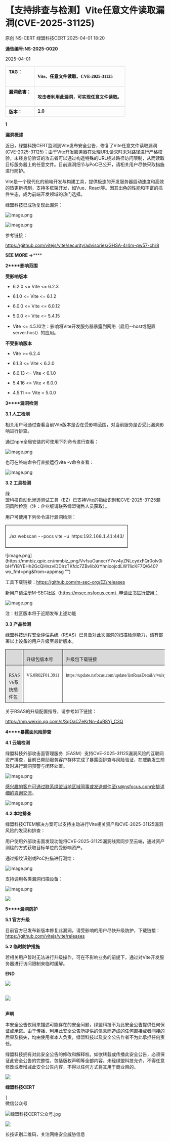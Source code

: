 #  【支持排查与检测】Vite任意文件读取漏洞(CVE-2025-31125)   
原创 NS-CERT  绿盟科技CERT   2025-04-01 18:20  
  
**通告编号:NS-2025-0020**  
  
2025-04-01  
  
<table><tbody><tr style="margin: 0px;padding: 0px;"><td data-colwidth="107" valign="top" style="margin: 5px 10px;border: 1px solid #d8d8d8;word-break: break-all;padding:5px 10px;"><strong style="margin: 0px;padding: 0px;"><span style="margin: 0px;padding: 0px;font-size: 14px;"><span leaf="">TA</span></span></strong><strong style="margin: 0px;padding: 0px;"><span style="margin: 0px;padding: 0px;font-size: 14px;"><span leaf="">G：</span></span></strong></td><td valign="top" style="margin: 5px 10px;border: 1px solid #d8d8d8;word-break: break-all;padding:5px 10px;"><p style="vertical-align: initial;line-height: 1.75em;font-size: 14px;color: #000000;padding-top: 0px;padding-bottom: 0px;font-family:微软雅黑;"><strong style="font-size: 17px;caret-color: red;font-family:微软雅黑, sans-serif;"><span style="font-size: 14px;caret-color: red;font-family:微软雅黑, &#34;Microsoft YaHei&#34;;"><span leaf="">Vite、任意文件读取、CVE-2025-31125</span></span></strong></p></td></tr><tr style="margin: 0px;padding: 0px;"><td data-colwidth="107" valign="top" style="margin: 5px 10px;border: 1px solid #d8d8d8;word-break: break-all;padding:5px 10px;"><span style="margin: 0px;padding: 0px;color: #000000;"><strong style="margin: 0px;padding: 0px;"><span style="margin: 0px;padding: 0px;font-size: 14px;"><span leaf="">漏洞危害：</span></span></strong></span><span style="margin: 0px;padding: 0px;color: #ff0000;"><strong style="margin: 0px;padding: 0px;"><span style="margin: 0px;padding: 0px;font-size: 14px;"></span></strong></span></td><td valign="top" style="margin: 5px 10px;border: 1px solid #d8d8d8;word-break: break-all;padding:5px 10px;"><p style="vertical-align: initial;"><span style="font-family:微软雅黑, &#34;Microsoft YaHei&#34;;"><strong style="caret-color: red;"><span style="font-size: 14px;font-family:微软雅黑, &#34;Microsoft YaHei&#34;;"><span leaf="">攻击者利用此漏洞，可实现任意文件读取。</span></span></strong></span></p></td></tr><tr style="margin: 0px;padding: 0px;"><td data-colwidth="107" valign="top" style="margin: 5px 10px;border: 1px solid #d8d8d8;word-break: break-all;padding:5px 10px;"><strong style="margin: 0px;padding: 0px;"><span style="margin: 0px;padding: 0px;font-size: 14px;"><span leaf="">版本：</span></span></strong></td><td valign="top" style="margin: 5px 10px;border: 1px solid #d8d8d8;word-break: break-all;padding:5px 10px;"><strong style="margin: 0px;padding: 0px;"><span style="margin: 0px;padding: 0px;font-size: 14px;"><span leaf="">1.0</span><span leaf=""><br/></span></span></strong></td></tr></tbody></table>  
  
**1**  
  
  
**漏洞概述**  
  
  
近日，绿盟科技CERT监测到Vite发布安全公告，修复了Vite任意文件读取漏洞(CVE-2025-31125)；由于Vite开发服务器在处理URL请求时未对路径进行严格校验，未经身份验证的攻击者可以通过构造特殊的URL绕过路径访问限制，从而读取目标服务器上的任意文件。目前漏洞细节与PoC已公开，请相关用户尽快采取措施进行防护。  
  
Vite是一个现代化的前端开发与构建工具，提供极速的开发服务器启动速度和高效的热更新机制，支持多框架开发，如Vue、React等。因其出色的性能和丰富的插件生态，成为前端开发领域的热门选择。  
  
绿盟科技已成功复现此漏洞：  
  
![image.png](https://mmbiz.qpic.cn/mmbiz_png/VvfsuOanecrY7vv4yZNLcydxFQr0olv0DyZSwk7G0f6zRkyaamR0NP4YsXXiadunKl7oDLmFoVEVbkDZdu3vMAQ/640?wx_fmt=png&from=appmsg "")  
  
![image.png](https://mmbiz.qpic.cn/mmbiz_png/VvfsuOanecrY7vv4yZNLcydxFQr0olv0JWl6OSlb8HOibuEuhgtFcVEWkicvvfXZbMoF8TNCyR9LlZmic9u8etI4A/640?wx_fmt=png&from=appmsg "")  
  
  
参考链接：  
  
https://github.com/vitejs/vite/security/advisories/GHSA-4r4m-qw57-chr8  
  
  
**SEE MORE →******  
  
**2****影响范围**  
  
**受影响版本**  
  
- 6.2.0 <= Vite <= 6.2.3  
  
- 6.1.0 <= Vite <= 6.1.2  
  
- 6.0.0 <= Vite <= 6.0.12  
  
- 5.0.0 <= Vite <= 5.4.15  
  
- Vite <= 4.5.10注：影响将Vite开发服务器暴露到网络（启用--host或配置server.host）的应用。  
  
  
  
  
**不受影响版本**  
  
- Vite >= 6.2.4  
  
- 6.1.3 <= Vite < 6.2.0  
  
- 6.0.13 <= Vite < 6.1.0  
  
- 5.4.16 <= Vite < 6.0.0  
  
- 4.5.11 <= Vite < 5.0.0  
  
  
  
  
**3****漏洞检测**  
  
**3.1 人工检测**  
  
相关用户可通过查看当前Vite版本是否在受影响范围，对当前服务是否受此漏洞影响进行排查。  
  
通过npm全局安装的可使用下列命令进行查看：  
  
![image.png](https://mmbiz.qpic.cn/mmbiz_png/VvfsuOanecp7nvZWFiccw7GFTMIYeG2qR05JT6R8nY5S6h8s0SL4uGsib8dn0LAIibD70yl7QZtpogdsgYhzgKuYg/640?wx_fmt=png&from=appmsg "")  
  
也可在终端命令行直接运行vite -v命令查看：  
  
![image.png](https://mmbiz.qpic.cn/mmbiz_png/VvfsuOanecp7nvZWFiccw7GFTMIYeG2qRRQlAC1fdzHuT3prkW0dv2p2WrbUZs0w7XYoibA4ZAxNDzwaLLsFUVNA/640?wx_fmt=png&from=appmsg "")  
  
  
**3.2 工具检测**  
  
绿  
盟科技自动化渗透测试工具（EZ）已支持Vite的指纹识别和CVE-2025-31125漏洞风险检测（注：企业版请联系绿盟销售人员获取）。  
  
用户可使用下列命令进行漏洞检测：  
<table><tbody><tr style="mso-yfti-irow:0;mso-yfti-firstrow:yes;mso-yfti-lastrow:yes;"><td data-colwidth="575" valign="top" style="border: 1pt solid windowtext;padding:5px 10px;"><p style="text-align: left;line-height: 1.75em;"><span lang="EN-US" style="mso-bidi-font-family:Arial;"><span leaf=""><span textstyle="" style="font-size: 14px;">./ez webscan --pocs vite -u  https:192.168.1.41:443/</span></span><span style="background:white;"><o:p></o:p></span></span></p></td></tr></tbody></table>  
![image.png](https://mmbiz.qpic.cn/mmbiz_png/VvfsuOanecrY7vv4yZNLcydxFQr0olv0ibHfYl8YEHh2GcQHnzvlDDIrzTKfdc7ZBvlibXrYhnicojcdLW11icKF7Q/640?wx_fmt=png&from=appmsg "")  
  
工具下载链接：https://github.com/m-sec-org/EZ/releases  
  
新用户请注册M-SEC社区（https://msec.nsfocus.com）申请证书进行使用：  
  
![image.png](https://mmbiz.qpic.cn/mmbiz_png/VvfsuOanecp7nvZWFiccw7GFTMIYeG2qR4HyrBooYia7o8xDBTJ4A7THA8DgjOU5a9v0HEOjrIPUJjemEye1f0ZQ/640?wx_fmt=png&from=appmsg "")  
  
注：社区版本将于近期发布上述功能  
  
  
**3.3 产品检测**  
  
绿盟科技远程安全评估系统（RSAS）已具备对此次漏洞的扫描检测能力，请有部署以上设备的用户升级至最新版本。  
<table><tbody><tr><td data-colwidth="129" width="129" valign="center" style="border-left: 1px double windowtext;border-right: 1px solid windowtext;border-top: 1px double windowtext;border-bottom: none;background: #d9d9d9;padding:5px 10px;"><section><span leaf=""><br/></span></section></td><td data-colwidth="146" width="146" valign="center" style="border-left: none;border-right: 1px solid windowtext;border-top: 1px double windowtext;border-bottom: none;background: #d9d9d9;padding:5px 10px;"><p style="text-align: left;margin-bottom: 0px;line-height: 1.75em;"><span style="caret-color: red;text-indent: 28px;letter-spacing: normal;font-size: 14px;line-height: 1.64em;font-family:微软雅黑, &#34;Microsoft YaHei&#34;;"><span leaf="">升级包版本号</span></span></p></td><td data-colwidth="289" width="289" valign="center" style="border-left: none;border-right: 1px double windowtext;border-top: 1px double windowtext;border-bottom: none;background: #d9d9d9;padding:5px 10px;"><p style="text-align: left;margin-bottom: 0px;line-height: 1.75em;"><span style="caret-color: red;text-indent: 28px;letter-spacing: normal;font-size: 14px;line-height: 1.64em;font-family:微软雅黑, &#34;Microsoft YaHei&#34;;"><span leaf="">升级包下载链接</span></span></p></td></tr><tr><td data-colwidth="129" width="129" valign="top" style="border-width: 1px;border-style: solid solid double double;border-color: windowtext;background: #e6e6e6;padding:5px 10px;"><p style="text-align: left;margin-bottom: 0px;line-height: 1.75em;"><span style="caret-color: red;text-indent: 28px;letter-spacing: normal;font-size: 14px;line-height: 1.64em;font-family:微软雅黑, &#34;Microsoft YaHei&#34;;"><span leaf="">RSAS V6系统插件包</span></span></p></td><td data-colwidth="146" width="146" valign="top" style="border-width: 1px;border-style: solid solid double;border-color: windowtext;padding:5px 10px;"><p style="text-align: left;margin-bottom: 0px;line-height: 1.75em;"><span style="caret-color: red;text-indent: 28px;letter-spacing: normal;font-size: 14px;line-height: 1.64em;font-family:微软雅黑, &#34;Microsoft YaHei&#34;;"><span leaf="">V6.0R02F01.3911</span></span></p></td><td data-colwidth="289" width="289" valign="top" style="border-width: 1px;border-style: solid double double solid;border-color: windowtext;padding:5px 10px;"><p style="text-align: left;margin-bottom: 0px;line-height: 1.75em;"><span style="caret-color: red;text-indent: 28px;letter-spacing: normal;font-size: 14px;line-height: 1.64em;font-family:微软雅黑, &#34;Microsoft YaHei&#34;;"><span leaf="">https://update.nsfocus.com/update/listRsasDetail/v/vulsys</span></span></p></td></tr></tbody></table>  
关于RSAS的升级配置指导，请参考如下链接：  
  
https://mp.weixin.qq.com/s/SgOaCZeKrNn-4uR8Yj_C3Q  
  
  
**4****暴露面风险排查**  
  
**4.1 云端检测**  
  
绿盟科技外部攻击面管理服务（EASM）支持CVE-2025-31125漏洞风险的互联网资产排查，目前已帮助服务客户群体完成了暴露面排查与风险验证，在威胁发生前及时进行漏洞预警与闭环处置。  
  
![image.png](https://mmbiz.qpic.cn/mmbiz_png/VvfsuOanecrY7vv4yZNLcydxFQr0olv0aKo5n9gT7H25Ahhd0lQMEicicsR4DnAKNs8DYWf16sJvEiaqpLl2LadUA/640?wx_fmt=png&from=appmsg "")  
  
  
感兴趣的客户可通过联系绿盟当地区域同事或发送邮件至rs@nsfocus.com安排详细的咨询交流。  
  
![image.png](https://mmbiz.qpic.cn/mmbiz_png/VvfsuOanecp7nvZWFiccw7GFTMIYeG2qRQGB9bsh3FXlG2jpTQBjkj1GOxOwVcwibOGYVa1RJ2yUPSCGAsbD1PcQ/640?wx_fmt=png&from=appmsg "")  
  
  
**4.2 本地排查**  
  
绿盟科技CTEM解决方案可以支持主动进行Vite相关资产和CVE-2025-31125漏洞风险的发现和排查：  
  
用户使用外部攻击面发现功能将CVE-2025-31125漏洞线索同步至云端，通过资产测绘的方式获取目标单位的受影响资产。  
  
通过指纹识别或PoC扫描进行测绘：  
  
![image.png](https://mmbiz.qpic.cn/mmbiz_png/VvfsuOanecrY7vv4yZNLcydxFQr0olv0y5rk9iaq480Gng0JkTNib7GjicYxiaTdRmoVV3OicAjMf3cc0bGaIBhqK0w/640?wx_fmt=png&from=appmsg "")  
  
  
支持调用各类漏洞扫描设备：  
  
![image.png](https://mmbiz.qpic.cn/mmbiz_png/VvfsuOanecrY7vv4yZNLcydxFQr0olv0z0uL5UTITibcKtrcBqpgo8gIDngcxRUAibUKbXRm4ibsClmyqXsUx0qrQ/640?wx_fmt=png&from=appmsg "")  
  
![](https://mmbiz.qpic.cn/mmbiz_png/VvfsuOanecrY7vv4yZNLcydxFQr0olv0SvmCpOQhosic2XicA5sFn4HSQxkaewncuSrPiclH77smISXrzxdM93mng/640?wx_fmt=png&from=appmsg "")  
  
  
**5****漏洞防护**  
  
**5.1 官方升级**  
  
目前官方已发布新版本修复此漏洞，请受影响的用户尽快升级防护，下载链接：https://github.com/vitejs/vite/releases  
  
  
**5.2 临时防护措施**  
  
若相关用户暂时无法进行升级操作，可在不影响业务的前提下，通过对Vite开发服务器进行访问限制来临时缓解。  
  
  
**END**  
  
![](https://mmbiz.qpic.cn/mmbiz_png/qR4ORTNELImFwJM2rh6GKbnrurdFA28jJ8chUPyC1U6aW3jhenqEiaXkmeGVmfOnvAJy8j3My901JQ7emHaicYzA/640?wx_fmt=png "")  
           
  
![](https://mmbiz.qpic.cn/mmbiz_jpg/qR4ORTNELImFwJM2rh6GKbnrurdFA28jib7icfic0lJJHh3eLRpIXiaia08KqOSEibBsz64vlOH9aqicu3lmjccEeAFWQ/640?wx_fmt=jpeg "")  
          
  
**声明**  
  
本安全公告仅用来描述可能存在的安全问题，绿盟科技不为此安全公告提供任何保证或承诺。由于传播、利用此安全公告所提供的信息而造成的任何直接或者间接的后果及损失，均由使用者本人负责，绿盟科技以及安全公告作者不为此承担任何责任。              
  
绿盟科技拥有对此安全公告的修改和解释权。如欲转载或传播此安全公告，必须保证此安全公告的完整性，包括版权声明等全部内容。未经绿盟科技允许，不得任意修改或者增减此安全公告内容，不得以任何方式将其用于商业目的。              
  
![](https://mmbiz.qpic.cn/mmbiz_jpg/qR4ORTNELImFwJM2rh6GKbnrurdFA28jib7icfic0lJJHh3eLRpIXiaia08KqOSEibBsz64vlOH9aqicu3lmjccEeAFWQ/640?wx_fmt=jpeg "")  
  
  
**绿盟科技CERT**  
  
∣  
微信公众号  
  
![绿盟科技CERT公众号.jpg](https://mmbiz.qpic.cn/mmbiz_jpg/VvfsuOanecp7nvZWFiccw7GFTMIYeG2qRovvvoakj5dzFyEULW2MyQicYvqiaBbJGAWtYcRtpdQD9RY1ZtRauNib9A/640?wx_fmt=jpeg&from=appmsg "绿盟科技CERT公众号.jpg")  
  
![](https://mmbiz.qpic.cn/mmbiz/Hu8hctxHqSW0nSJn8p8OHVEQwHicSwTibFJMBE650AxdzfISoeY8woe2QsgCINIBrccBOOUft2HuU0GsNQWibSG7g/640 "")  
  
长按识别二维码，关注网络安全威胁信息  
  
  
  
  
  
  
